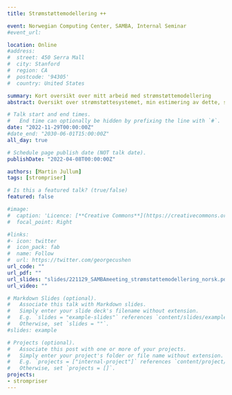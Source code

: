 ```yaml
---
title: Strømstøttemodellering ++

event: Norwegian Computing Center, SAMBA, Internal Seminar
#event_url: 

location: Online
#address:
#  street: 450 Serra Mall
#  city: Stanford
#  region: CA
#  postcode: '94305'
#  country: United States

summary: Kort oversikt over mitt arbeid med strømstøttemodellering
abstract: Oversikt over strømstøttesystemet, min estimering av dette, samt dashboard for fremvisning av endelig strømpris ut til sluttkunde.

# Talk start and end times.
#   End time can optionally be hidden by prefixing the line with `#`.
date: "2022-11-29T00:00:00Z"
#date_end: "2030-06-01T15:00:00Z"
all_day: true

# Schedule page publish date (NOT talk date).
publishDate: "2022-04-08T00:00:00Z"

authors: [Martin Jullum]
tags: [strompriser]

# Is this a featured talk? (true/false)
featured: false

#image:
#  caption: 'Licence: [**Creative Commons**](https://creativecommons.org/licenses/by/2.0/deed.no)'
#  focal_point: Right

#links:
#- icon: twitter
#  icon_pack: fab
#  name: Follow
#  url: https://twitter.com/georgecushen
url_code: ""
url_pdf: ""
url_slides: "slides/221129_SAMBAmeeting_strømstøttemodellering_norsk.pdf"
url_video: ""

# Markdown Slides (optional).
#   Associate this talk with Markdown slides.
#   Simply enter your slide deck's filename without extension.
#   E.g. `slides = "example-slides"` references `content/slides/example-slides.md`.
#   Otherwise, set `slides = ""`.
#slides: example

# Projects (optional).
#   Associate this post with one or more of your projects.
#   Simply enter your project's folder or file name without extension.
#   E.g. `projects = ["internal-project"]` references `content/project/deep-learning/index.md`.
#   Otherwise, set `projects = []`.
projects:
- strompriser
---
```

